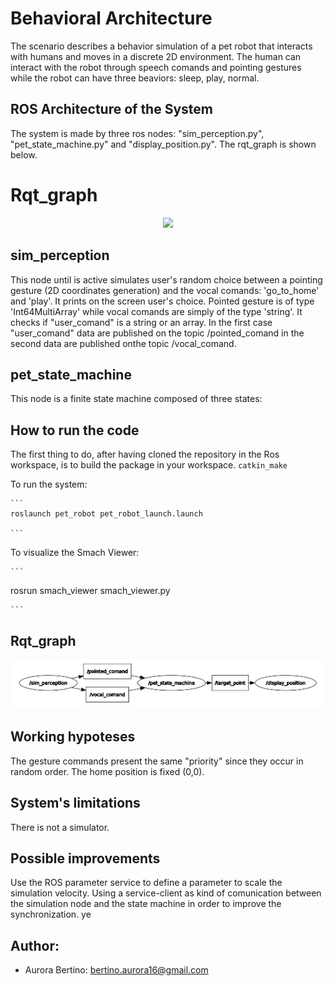 # Behavioral Architecture
The scenario describes a behavior simulation of a pet robot that interacts with humans and moves in a discrete 2D environment. 
The human can interact with the robot through speech comands and pointing gestures while the robot can have three beaviors: sleep, play, normal.

## ROS Architecture of the System
The system is made by three ros nodes: "sim_perception.py", "pet_state_machine.py" and "display_position.py". 
The rqt_graph is shown below.

# Rqt_graph
<p align="center"> 
<img src=https://github.com/au1698/Experimental-Lab-Assignments-Robotics.git/rqt_graph_pet_robot.png?raw=true">
</p>

## sim_perception
This node until is active simulates user's random choice between a pointing gesture (2D coordinates generation) and the vocal comands: 'go_to_home' and 'play'. 
It prints on the screen user's choice. 
Pointed gesture is of type 'Int64MultiArray' while vocal comands are simply of the type 'string'.
It checks if "user_comand" is a string or an array. In the first case "user_comand" data are published on the topic /pointed_comand in the second data are published onthe topic /vocal_comand.

## pet_state_machine
This node is a finite state machine composed of three states: 


## How to run the code
The first thing to do, after having cloned the repository in the Ros workspace, is to build the package in your workspace. 
    ```
    catkin_make
    ```

To run the system:
    
    ```
    roslaunch pet_robot pet_robot_launch.launch
    
    ```
To visualize the Smach Viewer:

    ```
 rosrun smach_viewer smach_viewer.py
    
    ```

## Rqt_graph
<p align="center"> 
<img src=https://github.com/au1698/Experimental-Lab-Assignments-Robotics/blob/main/pet_robot/Images/rqt_graph_pet_robot.png raw=true">
</p>

## Working hypoteses
The gesture commands present the same "priority" since they occur in random order.
The home position is fixed (0,0).
## System's limitations
There is not a simulator.

## Possible improvements
Use the ROS parameter service to define a parameter to scale the simulation velocity. 
Using a service-client as kind of comunication between the simulation node and the state machine in order to improve the synchronization. ye


## Author: 

* Aurora Bertino: bertino.aurora16@gmail.com
